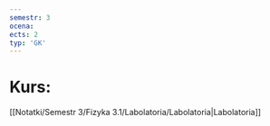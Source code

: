 ```yaml
---
semestr: 3
ocena: 
ects: 2
typ: 'GK'
---
```


# Kurs:
[[Notatki/Semestr 3/Fizyka 3.1/Labolatoria/Labolatoria|Labolatoria]]